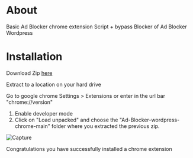 # About

Basic Ad Blocker chrome extension Script + bypass Blocker of Ad Blocker Wordpress

# Installation

Download Zip [here](https://github.com/WaRtrO89/Ad-Blocker-wordpress-chrome/archive/refs/heads/main.zip)

Extract to a location on your hard drive

Go to google chrome Settings > Extensions or enter in the url bar "chrome://version"

1. Enable developer mode
2. Click on "Load unpacked" and choose the "Ad-Blocker-wordpress-chrome-main" folder where you extracted the previous zip.

![Capture](https://user-images.githubusercontent.com/25512932/160567317-0e0a8487-7be5-491f-8db8-d3ad04e1a232.PNG)

Congratulations you have successfully installed a chrome extension
